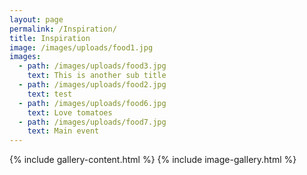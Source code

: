 ```yaml
---
layout: page
permalink: /Inspiration/
title: Inspiration
image: /images/uploads/food1.jpg
images:
  - path: /images/uploads/food3.jpg
    text: This is another sub title
  - path: /images/uploads/food2.jpg
    text: test
  - path: /images/uploads/food6.jpg
    text: Love tomatoes
  - path: /images/uploads/food7.jpg
    text: Main event
---
```

{% include gallery-content.html %}
{% include image-gallery.html %}